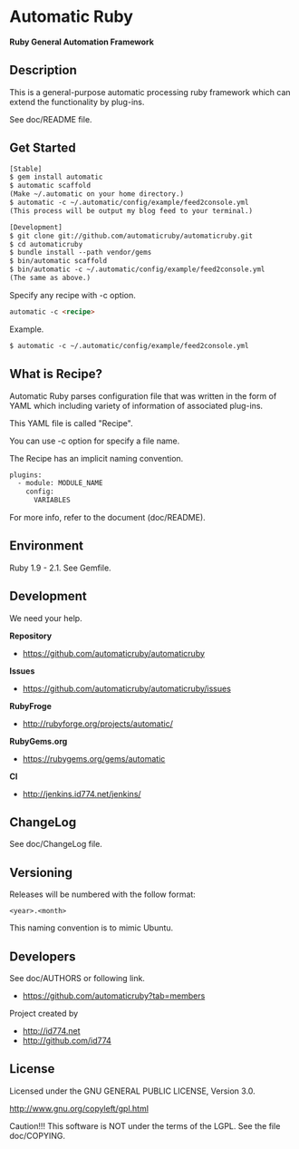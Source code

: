 Automatic Ruby
==============

**Ruby General Automation Framework**


Description
-----------

This is a general-purpose automatic processing
ruby framework which can extend the functionality
by plug-ins.

See doc/README file.


Get Started
-----------

``` html
[Stable]
$ gem install automatic
$ automatic scaffold
(Make ~/.automatic on your home directory.)
$ automatic -c ~/.automatic/config/example/feed2console.yml
(This process will be output my blog feed to your terminal.)
```

``` html
[Development]
$ git clone git://github.com/automaticruby/automaticruby.git
$ cd automaticruby
$ bundle install --path vendor/gems
$ bin/automatic scaffold
$ bin/automatic -c ~/.automatic/config/example/feed2console.yml
(The same as above.)
```

Specify any recipe with -c option.

``` html
automatic -c <recipe>
```

Example.

``` html
$ automatic -c ~/.automatic/config/example/feed2console.yml
```


What is Recipe?
---------------

Automatic Ruby parses configuration file that was written
in the form of YAML which including variety of information
of associated plug-ins.

This YAML file is called "Recipe".

You can use -c option for specify a file name.

The Recipe has an implicit naming convention.

``` html
plugins:
  - module: MODULE_NAME
    config:
      VARIABLES
```

For more info, refer to the document (doc/README).


Environment
-----------

Ruby 1.9 - 2.1. See Gemfile.


Development
-----------

We need your help.

**Repository**

+ https://github.com/automaticruby/automaticruby

**Issues**

+ https://github.com/automaticruby/automaticruby/issues

**RubyFroge**

+ http://rubyforge.org/projects/automatic/

**RubyGems.org**

+ https://rubygems.org/gems/automatic

**CI**

+ http://jenkins.id774.net/jenkins/


ChangeLog
---------

See doc/ChangeLog file.


Versioning
----------

Releases will be numbered with the follow format:

`<year>.<month>`

This naming convention is to mimic Ubuntu.


Developers
----------

See doc/AUTHORS or following link.

+ https://github.com/automaticruby?tab=members

Project created by

+ http://id774.net
+ http://github.com/id774


License
-------

Licensed under the GNU GENERAL PUBLIC LICENSE, Version 3.0.

  http://www.gnu.org/copyleft/gpl.html

Caution!!! This software is NOT under the terms of the LGPL.
See the file doc/COPYING.


